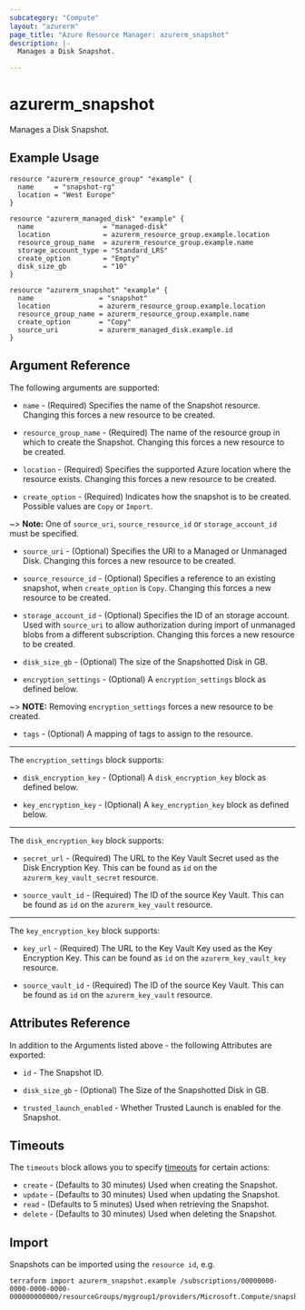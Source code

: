 ```yaml
---
subcategory: "Compute"
layout: "azurerm"
page_title: "Azure Resource Manager: azurerm_snapshot"
description: |-
  Manages a Disk Snapshot.

---
```


# azurerm_snapshot

Manages a Disk Snapshot.

## Example Usage

```hcl
resource "azurerm_resource_group" "example" {
  name     = "snapshot-rg"
  location = "West Europe"
}

resource "azurerm_managed_disk" "example" {
  name                 = "managed-disk"
  location             = azurerm_resource_group.example.location
  resource_group_name  = azurerm_resource_group.example.name
  storage_account_type = "Standard_LRS"
  create_option        = "Empty"
  disk_size_gb         = "10"
}

resource "azurerm_snapshot" "example" {
  name                = "snapshot"
  location            = azurerm_resource_group.example.location
  resource_group_name = azurerm_resource_group.example.name
  create_option       = "Copy"
  source_uri          = azurerm_managed_disk.example.id
}
```

## Argument Reference

The following arguments are supported:

* `name` - (Required) Specifies the name of the Snapshot resource. Changing this forces a new resource to be created.

* `resource_group_name` - (Required) The name of the resource group in which to create the Snapshot. Changing this forces a new resource to be created.

* `location` - (Required) Specifies the supported Azure location where the resource exists. Changing this forces a new resource to be created.

* `create_option` - (Required) Indicates how the snapshot is to be created. Possible values are `Copy` or `Import`. 

~> **Note:** One of `source_uri`, `source_resource_id` or `storage_account_id` must be specified.

* `source_uri` - (Optional) Specifies the URI to a Managed or Unmanaged Disk. Changing this forces a new resource to be created.

* `source_resource_id` - (Optional) Specifies a reference to an existing snapshot, when `create_option` is `Copy`. Changing this forces a new resource to be created.

* `storage_account_id` - (Optional) Specifies the ID of an storage account. Used with `source_uri` to allow authorization during import of unmanaged blobs from a different subscription. Changing this forces a new resource to be created.

* `disk_size_gb` - (Optional) The size of the Snapshotted Disk in GB.

* `encryption_settings` - (Optional) A `encryption_settings` block as defined below.

~> **NOTE:** Removing `encryption_settings` forces a new resource to be created.

* `tags` - (Optional) A mapping of tags to assign to the resource.

---

The `encryption_settings` block supports:

* `disk_encryption_key` - (Optional) A `disk_encryption_key` block as defined below.

* `key_encryption_key` - (Optional) A `key_encryption_key` block as defined below.

---

The `disk_encryption_key` block supports:

* `secret_url` - (Required) The URL to the Key Vault Secret used as the Disk Encryption Key. This can be found as `id` on the `azurerm_key_vault_secret` resource.

* `source_vault_id` - (Required) The ID of the source Key Vault. This can be found as `id` on the `azurerm_key_vault` resource.

---

The `key_encryption_key` block supports:

* `key_url` - (Required) The URL to the Key Vault Key used as the Key Encryption Key. This can be found as `id` on the `azurerm_key_vault_key` resource.

* `source_vault_id` - (Required) The ID of the source Key Vault. This can be found as `id` on the `azurerm_key_vault` resource.

## Attributes Reference

In addition to the Arguments listed above - the following Attributes are exported:

* `id` - The Snapshot ID.

* `disk_size_gb` - (Optional) The Size of the Snapshotted Disk in GB.

* `trusted_launch_enabled` - Whether Trusted Launch is enabled for the Snapshot.

## Timeouts

The `timeouts` block allows you to specify [timeouts](https://www.terraform.io/language/resources/syntax#operation-timeouts) for certain actions:

* `create` - (Defaults to 30 minutes) Used when creating the Snapshot.
* `update` - (Defaults to 30 minutes) Used when updating the Snapshot.
* `read` - (Defaults to 5 minutes) Used when retrieving the Snapshot.
* `delete` - (Defaults to 30 minutes) Used when deleting the Snapshot.

## Import

Snapshots can be imported using the `resource id`, e.g.

```shell
terraform import azurerm_snapshot.example /subscriptions/00000000-0000-0000-0000-000000000000/resourceGroups/mygroup1/providers/Microsoft.Compute/snapshots/snapshot1
```
